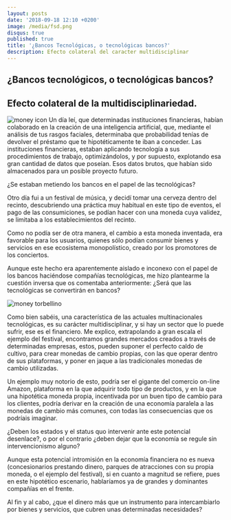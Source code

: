 ```yaml
---
layout: posts
date: '2018-09-18 12:10 +0200'
image: /media/fsd.png
disqus: true
published: true
title: '¿Bancos Tecnológicas, o tecnológicas bancos?'
description: Efecto colateral del caracter multidisciplinar
---
```



## ¿Bancos tecnológicos, o tecnológicas bancos? 


## Efecto colateral de la multidisciplinariedad.

![money icon]({{site.baseurl}}/media/fsd.png)
Un día leí, que determinadas instituciones financieras, habían colaborado en la creación de una inteligencia artificial, que, mediante el análisis de tus rasgos faciales, determinaba que probabilidad tenías de devolver el préstamo que te hipotéticamente te iban a conceder.
Las instituciones financieras, estaban aplicando tecnología a sus procedimientos de trabajo, optimizándolos, y por supuesto, explotando esa gran cantidad de datos que poseían. Esos datos brutos, que habían sido almacenados para un posible proyecto futuro.

¿Se estaban metiendo los bancos en el papel de las tecnológicas?

Otro día fui a un festival de música, y decidí tomar una cerveza dentro del recinto, descubriendo una práctica muy habitual en este tipo de eventos, el pago de las consumiciones, se podían hacer con una moneda cuya validez, se limitaba a los establecimientos del recinto. 

Como no podía ser de otra manera, el cambio a esta moneda inventada, era favorable para los usuarios, quienes sólo podían consumir bienes y servicios en ese ecosistema monopolístico, creado por los promotores de los conciertos.

Aunque este hecho era aparentemente aislado e inconexo con el papel de los bancos haciéndose compañías tecnológicas, me hizo plantearme la cuestión inversa que os comentaba anteriormente: ¿Será que las tecnológicas se convertirán en bancos?

![money torbellino]({{site.baseurl}}/media/ggfrs.png)

Como bien sabéis, una característica de las actuales multinacionales tecnológicas, es su carácter multidisciplinar, y si hay un sector que lo puede sufrir, ese es el financiero. Me explico, extrapolando a gran escala el ejemplo del festival, encontramos grandes mercados creados a través de determinadas empresas, estos, pueden suponer el perfecto caldo de cultivo, para crear monedas de cambio propias, con las que operar dentro de sus plataformas, y poner en jaque a las tradicionales monedas de cambio utilizadas. 

Un ejemplo muy notorio de esto, podría ser el gigante del comercio on-line Amazon, plataforma en la que adquirir todo tipo de productos, y en la que una hipotética moneda propia, incentivada por un buen tipo de cambio para los clientes, podría derivar en la creación de una economía paralela a las monedas de cambio más comunes, con todas las consecuencias que os podríais imaginar.

¿Deben los estados y el status quo intervenir ante este potencial desenlace?, o por el contrario ¿deben dejar que la economía se regule sin intervencionismo alguno?

Aunque esta potencial intromisión en la economía financiera no es nueva (concesionarios prestando dinero, parques de atracciones con su propia moneda, o el ejemplo del festival), si en cuanto a magnitud se refiere, pues en este hipotético escenario, hablaríamos ya de grandes y dominantes compañías en el frente.

Al fin y al cabo, ¿que el dinero más que un instrumento para intercambiarlo por bienes y servicios, que cubren unas determinadas necesidades?


